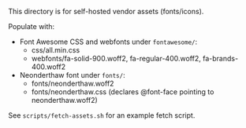 This directory is for self-hosted vendor assets (fonts/icons).

Populate with:
- Font Awesome CSS and webfonts under `fontawesome/`:
  - css/all.min.css
  - webfonts/fa-solid-900.woff2, fa-regular-400.woff2, fa-brands-400.woff2
- Neonderthaw font under `fonts/`:
  - fonts/neonderthaw.woff2
  - fonts/neonderthaw.css (declares @font-face pointing to neonderthaw.woff2)

See `scripts/fetch-assets.sh` for an example fetch script.
